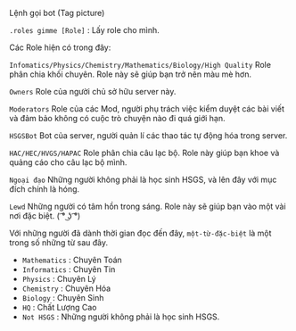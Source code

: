 Lệnh gọi bot (Tag picture)

`.roles gimme [Role]` : Lấy role cho mình.

Các Role hiện có trong đây:

`Infomatics/Physics/Chemistry/Mathematics/Biology/High Quality`
Role phân chia khối chuyên. Role này sẽ giúp bạn trở nên màu mè hơn.

`Owners`
Role của người chủ sở hữu server này.

`Moderators`
Role của các Mod, người phụ trách việc kiểm duyệt các bài viết và đảm bảo không có cuộc trò chuyện nào đi quá giới hạn.

`HSGSBot`
Bot của server, người quản lí các thao tác tự động hóa trong server.

`HAC/HEC/HVGS/HAPAC`
Role phân chia câu lạc bộ. Role này giúp bạn khoe và quảng cáo cho câu lạc bộ mình.

`Ngoại đạo`
Những người không phải là học sinh HSGS, và lên đây với mục đích chính là hóng.

`Lewd`
Những người có tâm hồn trong sáng. Role này sẽ giúp bạn vào một vài nơi đặc biệt. ( ͡° ͜ʖ ͡°)

Với những người đã dành thời gian đọc đến đây, `một-từ-đặc-biệt` là một trong số những từ sau đây.
+ `Mathematics` : Chuyên Toán
+ `Informatics` : Chuyên Tin
+ `Physics` : Chuyên Lý
+ `Chemistry` : Chuyên Hóa
+ `Biology` : Chuyên Sinh
+ `HQ` : Chất Lượng Cao
+ `Not HSGS` : Những người không phải là học sinh HSGS.
